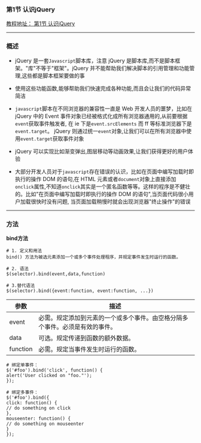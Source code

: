 ### 第1节 认识jQuery
[教程地址： 第1节 认识jQuery](https://www.shiyanlou.com/courses/51/labs/238/document)

---

### 概述
- jQuery 是一套`Javascript`脚本库，注意 jQuery 是脚本库,而不是脚本框架。"库"不等于"框架"。jQuery 并不能帮助我们解决脚本的引用管理和功能管理,这些都是脚本框架要做的事

- 使用这些功能函数,能够帮助我们快速完成各种功能,而且会让我们的代码异常简洁

- `javascript`脚本在不同浏览器的兼容性一直是 Web 开发人员的噩梦，比如在 jQuery 中的 Event 事件对象已经被格式化成所有浏览器通用的,从前要根据`event`获取事件触发者, 在 ie 下是`event.srcElements` 而 ff 等标准浏览器下是`event.target`。 jQuery 则通过统一`event`对象,让我们可以在所有浏览器中使用`event.target`获取事件对象

- jQuery 可以实现比如渐变弹出,图层移动等动画效果,让我们获得更好的用户体验

- 大部分开发人员对于`javascript`存在错误的认识，比如在页面中编写加载时即执行的操作 DOM 的语句,在 HTML 元素或者`document`对象上直接添加`onclick`属性,不知道`onclick`其实是一个匿名函数等等。这样的程序是不健壮的。比如"在页面中编写加载时即执行的操作 DOM 的语句",当页面代码很小用户加载很快时没有问题, 当页面加载稍慢时就会出现浏览器"终止操作"的错误

---

### 方法

**bind方法**
```
# 1. 定义和用法
bind() 方法为被选元素添加一个或多个事件处理程序，并规定事件发生时运行的函数。

# 2. 语法
$(selector).bind(event,data,function)

# 3.替代语法
$(selector).bind({event:function, event:function, ...})
```

|参数|描述|
|-----|-----|
|event|必需。规定添加到元素的一个或多个事件。由空格分隔多个事件。必须是有效的事件。|
|data|可选。规定传递到函数的额外数据。|
|function|必需。规定当事件发生时运行的函数。|

```
# 绑定单事件：
$('#foo').bind('click', function() { 
alert('User clicked on "foo."'); 
}); 

# 绑定多事件：
$('#foo').bind({ 
click: function() { 
// do something on click 
}, 
mouseenter: function() { 
// do something on mouseenter 
} 
});  
```
